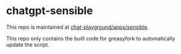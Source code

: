 # chatgpt-sensible

This repo is maintained at [chat-playground/apps/sensible](https://github.com/mefengl/chat-playground).

This repo only contains the built code for greasyfork to automatically update the script.
